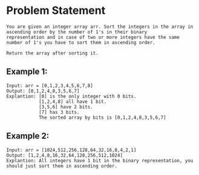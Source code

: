 # Problem Statement
    You are given an integer array arr. Sort the integers in the array in ascending order by the number of 1's in their binary
    representation and in case of two or more integers have the same number of 1's you have to sort them in ascending order.

    Return the array after sorting it.


## Example 1:

    Input: arr = [0,1,2,3,4,5,6,7,8]
    Output: [0,1,2,4,8,3,5,6,7]
    Explantion: [0] is the only integer with 0 bits.
                [1,2,4,8] all have 1 bit.
                [3,5,6] have 2 bits.
                [7] has 3 bits.
                The sorted array by bits is [0,1,2,4,8,3,5,6,7]

## Example 2:

    Input: arr = [1024,512,256,128,64,32,16,8,4,2,1]
    Output: [1,2,4,8,16,32,64,128,256,512,1024]
    Explantion: All integers have 1 bit in the binary representation, you should just sort them in ascending order.